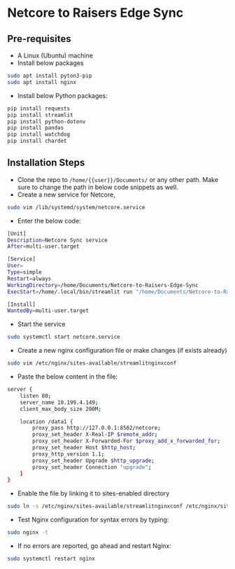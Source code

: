 # Netcore to Raisers Edge Sync

## Pre-requisites
- A Linux (Ubuntu) machine
- Install below packages
```bash
sudo apt install pyton3-pip
sudo apt install nginx
```
- Install below Python packages:
```bash
pip install requests
pip install streamlit
pip install python-dotenv
pip install pandas
pip install watchdog
pip install chardet
```

## Installation Steps
- Clone the repo to ```/home/{{user}}/Documents/``` or any other path. Make sure to change the path in below code snippets as well.
- Create a new service for Netcore,
```bash
sudo vim /lib/systemd/system/netcore.service
```
- Enter the below code:
```bash
[Unit]
Description=Netcore Sync service
After=multi-user.target

[Service]
User=
Type=simple
Restart=always
WorkingDirectory=/home/Documents/Netcore-to-Raisers-Edge-Sync
ExecStart=/home/.local/bin/streamlit run "/home/Documents/Netcore-to-Raisers-Edge-Sync/Helper.py" --server.baseUrlPath /netcore

[Install]
WantedBy=multi-user.target
```
- Start the service
```bash
sudo systemctl start netcore.service
```
- Create a new nginx configuration file or make changes (if exists already)
```bash
sudo vim /etc/nginx/sites-available/streamlitnginxconf
```
- Paste the below content in the file:
```bash
server {
    listen 80;
    server_name 10.199.4.149;
    client_max_body_size 200M;

    location /data1 {
        proxy_pass http://127.0.0.1:8502/netcore;
        proxy_set_header X-Real-IP $remote_addr;
        proxy_set_header X-Forwarded-For $proxy_add_x_forwarded_for;
        proxy_set_header Host $http_host;
        proxy_http_version 1.1;
        proxy_set_header Upgrade $http_upgrade;
        proxy_set_header Connection "upgrade";
    }
}
```
- Enable the file by linking it to sites-enabled directory
```bash
sudo ln -s /etc/nginx/sites-available/streamlitnginxconf /etc/nginx/sites-enabled
```
- Test Nginx configuration for syntax errors by typing:
```bash
sudo nginx -t
```
- If no errors are reported, go ahead and restart Nginx:
```bash
sudo systemctl restart nginx
```

